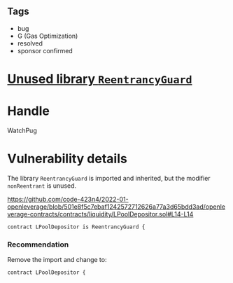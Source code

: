 ## Tags

- bug
- G (Gas Optimization)
- resolved
- sponsor confirmed

# [Unused library `ReentrancyGuard`](https://github.com/code-423n4/2022-01-openleverage-findings/issues/209) 

# Handle

WatchPug


# Vulnerability details

The library `ReentrancyGuard` is imported and inherited, but the modifier `nonReentrant` is unused.

https://github.com/code-423n4/2022-01-openleverage/blob/501e8f5c7ebaf1242572712626a77a3d65bdd3ad/openleverage-contracts/contracts/liquidity/LPoolDepositor.sol#L14-L14

```solidity
contract LPoolDepositor is ReentrancyGuard {
```

### Recommendation

Remove the import and change to:

```solidity
contract LPoolDepositor {
```

